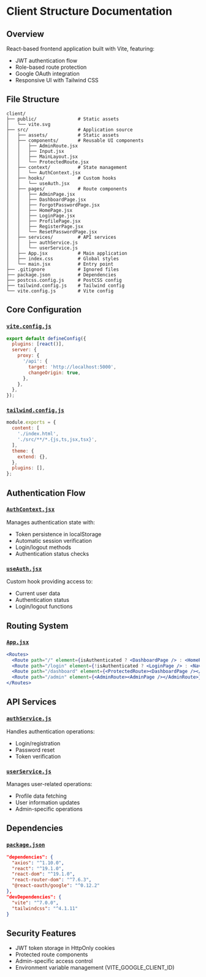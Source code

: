 # Client Structure Documentation

## Overview
React-based frontend application built with Vite, featuring:
- JWT authentication flow
- Role-based route protection
- Google OAuth integration
- Responsive UI with Tailwind CSS

## File Structure
```
client/
├── public/               # Static assets
│   └── vite.svg
├── src/                  # Application source
│   ├── assets/           # Static assets
│   ├── components/       # Reusable UI components
│   │   ├── AdminRoute.jsx
│   │   ├── Input.jsx
│   │   ├── MainLayout.jsx
│   │   └── ProtectedRoute.jsx
│   ├── context/          # State management
│   │   └── AuthContext.jsx
│   ├── hooks/            # Custom hooks
│   │   └── useAuth.jsx
│   ├── pages/            # Route components
│   │   ├── AdminPage.jsx
│   │   ├── DashboardPage.jsx
│   │   ├── ForgotPasswordPage.jsx
│   │   ├── HomePage.jsx
│   │   ├── LoginPage.jsx
│   │   ├── ProfilePage.jsx
│   │   ├── RegisterPage.jsx
│   │   └── ResetPasswordPage.jsx
│   ├── services/         # API services
│   │   ├── authService.js
│   │   └── userService.js
│   ├── App.jsx           # Main application
│   ├── index.css         # Global styles
│   └── main.jsx          # Entry point
├── .gitignore            # Ignored files
├── package.json          # Dependencies
├── postcss.config.js     # PostCSS config
├── tailwind.config.js    # Tailwind config
└── vite.config.js        # Vite config
```

## Core Configuration
### [`vite.config.js`](client/vite.config.js)
```javascript
export default defineConfig({
  plugins: [react()],
  server: {
    proxy: {
      '/api': {
        target: 'http://localhost:5000',
        changeOrigin: true,
      },
    },
  },
});
```

### [`tailwind.config.js`](client/tailwind.config.js)
```javascript
module.exports = {
  content: [
    './index.html',
    './src/**/*.{js,ts,jsx,tsx}',
  ],
  theme: {
    extend: {},
  },
  plugins: [],
};
```

## Authentication Flow
### [`AuthContext.jsx`](client/src/context/AuthContext.jsx)
Manages authentication state with:
- Token persistence in localStorage
- Automatic session verification
- Login/logout methods
- Authentication status checks

### [`useAuth.jsx`](client/src/hooks/useAuth.jsx)
Custom hook providing access to:
- Current user data
- Authentication status
- Login/logout functions

## Routing System
### [`App.jsx`](client/src/App.jsx)
```jsx
<Routes>
  <Route path="/" element={isAuthenticated ? <DashboardPage /> : <HomePage />} />
  <Route path="/login" element={!isAuthenticated ? <LoginPage /> : <Navigate to="/dashboard" />} />
  <Route path="/dashboard" element={<ProtectedRoute><DashboardPage /></ProtectedRoute>} />
  <Route path="/admin" element={<AdminRoute><AdminPage /></AdminRoute>} />
</Routes>
```

## API Services
### [`authService.js`](client/src/services/authService.js)
Handles authentication operations:
- Login/registration
- Password reset
- Token verification

### [`userService.js`](client/src/services/userService.js)
Manages user-related operations:
- Profile data fetching
- User information updates
- Admin-specific operations

## Dependencies
### [`package.json`](client/package.json)
```json
"dependencies": {
  "axios": "^1.10.0",
  "react": "^19.1.0",
  "react-dom": "^19.1.0",
  "react-router-dom": "^7.6.3",
  "@react-oauth/google": "^0.12.2"
},
"devDependencies": {
  "vite": "^7.0.0",
  "tailwindcss": "^4.1.11"
}
```

## Security Features
- JWT token storage in HttpOnly cookies
- Protected route components
- Admin-specific access control
- Environment variable management (VITE_GOOGLE_CLIENT_ID)